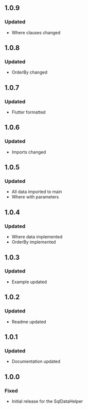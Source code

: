 ## 1.0.9
### Updated
- Where clauses changed

## 1.0.8
### Updated
- OrderBy changed

## 1.0.7
### Updated
- Flutter formatted

## 1.0.6
### Updated
- Imports changed

## 1.0.5
### Updated
- All data imported to main
- Where with parameters

## 1.0.4
### Updated
- Where data implemented
- OrderBy implemented

## 1.0.3
### Updated
- Example updated

## 1.0.2
### Updated
- Readme updated

## 1.0.1
### Updated
- Documentation updated

## 1.0.0
### Fixed
- Initial release for the SqlDataHelper